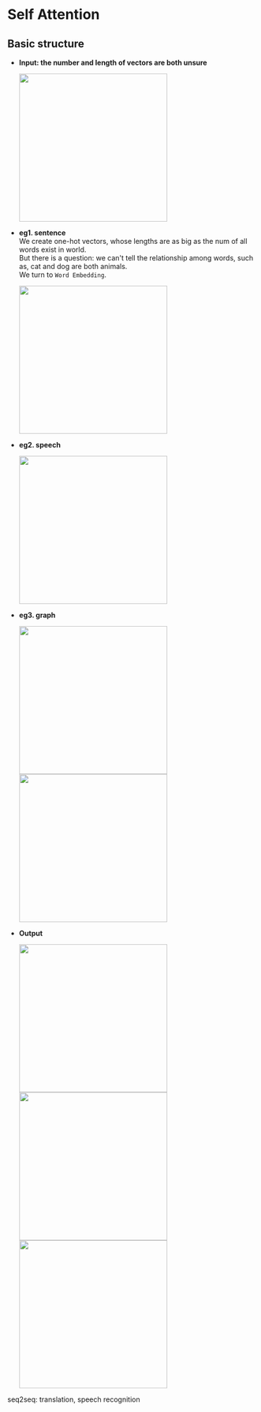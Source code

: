 # Self Attention

## Basic structure

* **Input: the number and length of vectors are both unsure**   
	  
   <img src="https://user-images.githubusercontent.com/68600731/147716953-011c0fc9-6e0e-4e95-809d-4de3aa4d93e8.png" width="300">

* **eg1. sentence**     
We create one-hot vectors, whose lengths are as big as the num of all words exist in world.  
But there is a question: we can't tell the relationship among words, such as, cat and dog are both animals.  
We turn to `Word Embedding`.  

   <img src="https://user-images.githubusercontent.com/68600731/147717627-9aa5c60c-813e-4284-aec9-1b78930dbcea.png" width="300">

* **eg2. speech**
 
   <img src="https://user-images.githubusercontent.com/68600731/147717603-a7938c4a-852c-44df-a2d1-766d91cfc8b6.png" width="300">

   <img src="         " width="300">

* **eg3. graph**

   <img src="https://user-images.githubusercontent.com/68600731/147718009-c35ec1e7-c989-4552-9565-aef661b043d5.png" width="300">
   <img src="https://user-images.githubusercontent.com/68600731/147718058-5e56fafb-4895-4ccc-8487-7a3af31ed332.png" width="300">

* **Output**
   
   <img src="https://user-images.githubusercontent.com/68600731/147718931-1490ca37-b053-4b2b-a9c9-5367385be957.png" width="300">
   <img src="https://user-images.githubusercontent.com/68600731/147719045-74e7be3f-e319-4da5-9e56-635d8351ce73.png" width="300">
   <img src="https://user-images.githubusercontent.com/68600731/147719062-bd5fd9a1-dd94-4511-9b5b-be77a9c4c4a9.png" width="300">

seq2seq: translation, speech recognition


##












## 




























